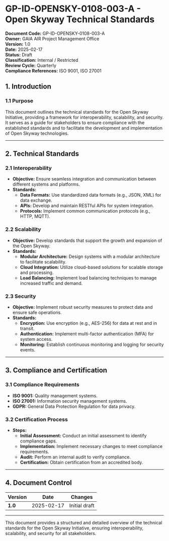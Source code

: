 # GP-ID-OPENSKY-0108-003-A - Open Skyway Technical Standards

**Document Code:** GP-ID-OPENSKY-0108-003-A  
**Owner:** GAIA AIR Project Management Office  
**Version:** 1.0  
**Date:** 2025-02-17  
**Status:** Draft  
**Classification:** Internal / Restricted  
**Review Cycle:** Quarterly  
**Compliance References:** ISO 9001, ISO 27001  

## 1. Introduction

### 1.1 Purpose
This document outlines the technical standards for the Open Skyway Initiative, providing a framework for interoperability, scalability, and security. It serves as a guide for stakeholders to ensure compliance with the established standards and to facilitate the development and implementation of Open Skyway technologies.

---

## 2. Technical Standards

### 2.1 Interoperability
- **Objective:** Ensure seamless integration and communication between different systems and platforms.
- **Standards:**
  - **Data Formats:** Use standardized data formats (e.g., JSON, XML) for data exchange.
  - **APIs:** Develop and maintain RESTful APIs for system integration.
  - **Protocols:** Implement common communication protocols (e.g., HTTP, MQTT).

### 2.2 Scalability
- **Objective:** Develop standards that support the growth and expansion of the Open Skyway.
- **Standards:**
  - **Modular Architecture:** Design systems with a modular architecture to facilitate scalability.
  - **Cloud Integration:** Utilize cloud-based solutions for scalable storage and processing.
  - **Load Balancing:** Implement load balancing techniques to manage increased traffic and demand.

### 2.3 Security
- **Objective:** Implement robust security measures to protect data and ensure safe operations.
- **Standards:**
  - **Encryption:** Use encryption (e.g., AES-256) for data at rest and in transit.
  - **Authentication:** Implement multi-factor authentication (MFA) for system access.
  - **Monitoring:** Establish continuous monitoring and logging for security events.

---

## 3. Compliance and Certification

### 3.1 Compliance Requirements
- **ISO 9001:** Quality management systems.
- **ISO 27001:** Information security management systems.
- **GDPR:** General Data Protection Regulation for data privacy.

### 3.2 Certification Process
- **Steps:**
  - **Initial Assessment:** Conduct an initial assessment to identify compliance gaps.
  - **Implementation:** Implement necessary changes to meet compliance requirements.
  - **Audit:** Perform an internal audit to verify compliance.
  - **Certification:** Obtain certification from an accredited body.

---

## 4. Document Control

| **Version** | **Date** | **Changes** |
|------------|---------|------------|
| **1.0**    | 2025-02-17 | Initial draft |

---

This document provides a structured and detailed overview of the technical standards for the Open Skyway Initiative, ensuring interoperability, scalability, and security for all stakeholders.
